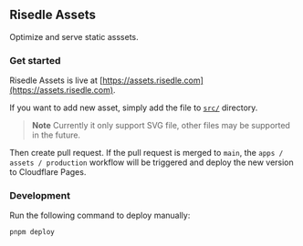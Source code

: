## Risedle Assets

Optimize and serve static asssets.

### Get started

Risedle Assets is live at
[https://assets.risedle.com](https://assets.risedle.com).

If you want to add new asset, simply add the file to [`src/`](./src) directory.

> **Note** Currently it only support SVG file, other files may be supported in
> the future.

Then create pull request. If the pull request is merged to `main`, the
`apps / assets / production` workflow will be triggered and deploy the new
version to Cloudflare Pages.

### Development

Run the following command to deploy manually:

```sh
pnpm deploy
```
